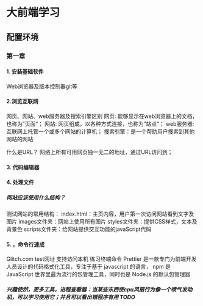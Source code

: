 # 大前端学习
## 配置环境
### 第一章
#### 1. 安装基础软件
Web浏览器及版本控制器git等

#### 2.浏览互联网
网页、网站、web服务器及搜索引擎区别
网页: 能够显示在web浏览器上的文档，也称为”页面“；
网站: 网页组成，以各种方式连接，也称为”站点“；
web服务器: 互联网上托管一个或多个网站的计算机；
搜索引擎：是一个帮助用户搜索到其他网站的网站

什么是URL？
网络上所有可用网页独一无二的地址，通过URL访问到；

#### 3. 代码编辑器

#### 4. 处理文件
##### 网站应该使用什么结构？
测试网站的常用结构：
index.html：主页内容，用户第一次访问网站看到文字及图片
images文件夹：网站上使用所有图片
styles文件夹：提供CSS样式，文本及背景色
scripts文件夹：给网站提供交互功能的javaScript代码

#### 5. ，命令行速成
Glitch.com   test网址 支持访问本机 练习终端命令
Prettier 是一款专门为前端开发人员设计的代码格式化工具，专注于基于 javascript 的语言，
npm 是 JavaScript 世界里最为流行的包管理工具，同时也是 Node.js 的默认包管理器
##### 兴趣使然，更多工具，进程查看器：当某些东西使cpu风扇行为像一个喷气发动机，可以学习使用它；并且可以看出错程序有用 TODO